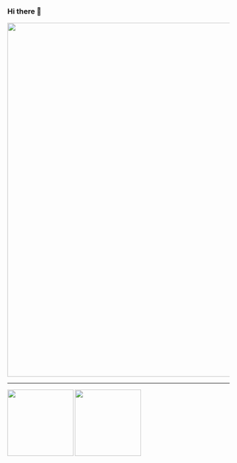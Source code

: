 ### Hi there 👋

<!--
**Cyber-President/Cyber-President** is a ✨ _special_ ✨ repository because its `README.md` (this file) appears on your GitHub profile.

Here are some ideas to get you started:

- 🔭 I’m currently working on ...
- 🌱 I’m currently learning ...
- 👯 I’m looking to collaborate on ...
- 🤔 I’m looking for help with ...
- 💬 Ask me about ...
- 📫 How to reach me: ...
- 😄 Pronouns: ...
- ⚡ Fun fact: ...
-->




<div>
  <img width=800 src="https://github-profile-trophy.vercel.app/?username=Cyber-President&column=8&theme=gruvbox&no-frame=true"/>
</div>

---

<div>
  <img height="150" align="left" src="https://github-readme-stats.vercel.app/api?username=Cyber-President&count_private=true&include_all_commits=true&theme=tokyonight" />
  <img height="150" src="https://github-readme-stats.vercel.app/api/top-langs/?username=Cyber-President&layout=compact&theme=tokyonight" />
</div>
